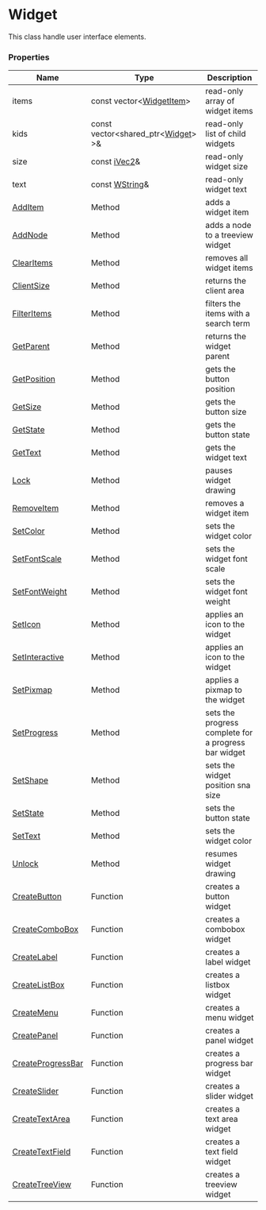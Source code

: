 # Widget #
This class handle user interface elements.

### Properties ###

| Name | Type | Description
|---|---|---|
| items | const vector<[WidgetItem](WidgetItem.md)> | read-only array of widget items |
| kids | const vector<shared_ptr<[Widget](API_Widget.md)\> \>& | read-only list of child widgets |
| size | const [iVec2](iVec2.md)& | read-only widget size |
| text | const [WString](WString.md)& | read-only widget text |
| [AddItem](Widget_AddItem.md) | Method | adds a widget item |
| [AddNode](Widget_AddNode.md) | Method | adds a node to a treeview widget |
| [ClearItems](Widget_ClearItems.md) | Method | removes all widget items |
| [ClientSize](Widget_ClientSize.md) | Method | returns the client area |
| [FilterItems](Widget_FilterItems.md) | Method | filters the items with a search term |
| [GetParent](Widget_GetParent.md) | Method | returns the widget parent |
| [GetPosition](Widget_GetPosition.md) | Method | gets the button position |
| [GetSize](Widget_GetSize.md) | Method | gets the button size |
| [GetState](Widget_GetState.md) | Method | gets the button state |
| [GetText](Widget_GetText.md) | Method | gets the widget text |
| [Lock](Widget_Lock.md) | Method | pauses widget drawing |
| [RemoveItem](Widget_RemoveItem.md) | Method | removes a widget item |
| [SetColor](Widget_SetColor.md) | Method | sets the widget color |
| [SetFontScale](Widget_SetFontScale.md) | Method | sets the widget font scale |
| [SetFontWeight](Widget_SetFontWeight.md) | Method | sets the widget font weight |
| [SetIcon](Widget_SetIcon.md) | Method | applies an icon to the widget |
| [SetInteractive](Widget_SetInteractive.md) | Method | applies an icon to the widget |
| [SetPixmap](Widget_SetPixmap.md) | Method | applies a pixmap to the widget |
| [SetProgress](Widget_SetProgress.md) | Method | sets the progress complete for a progress bar widget |
| [SetShape](Widget_SetShape.md) | Method | sets the widget position sna size |
| [SetState](Widget_SetState.md) | Method | sets the button state |
| [SetText](Widget_SetText.md) | Method | sets the widget color |
| [Unlock](Widget_Unlock.md) | Method | resumes widget drawing |
| [CreateButton](CreateButton.md) | Function | creates a button widget |
| [CreateComboBox](CreateComboBox.md) | Function | creates a combobox widget |
| [CreateLabel](CreateLabel.md) | Function | creates a label widget |
| [CreateListBox](CreateMenu.md) | Function | creates a listbox widget |
| [CreateMenu](CreateMenu.md) | Function | creates a menu widget |
| [CreatePanel](CreatePanel.md) | Function | creates a panel widget |
| [CreateProgressBar](CreateProgressBar.md) | Function | creates a progress bar widget |
| [CreateSlider](CreateSlider.md) | Function | creates a slider widget |
| [CreateTextArea](CreateTextArea.md) | Function | creates a text area widget |
| [CreateTextField](CreateTextField.md) | Function | creates a text field widget |
| [CreateTreeView](CreateSlider.md) | Function | creates a treeview widget |
